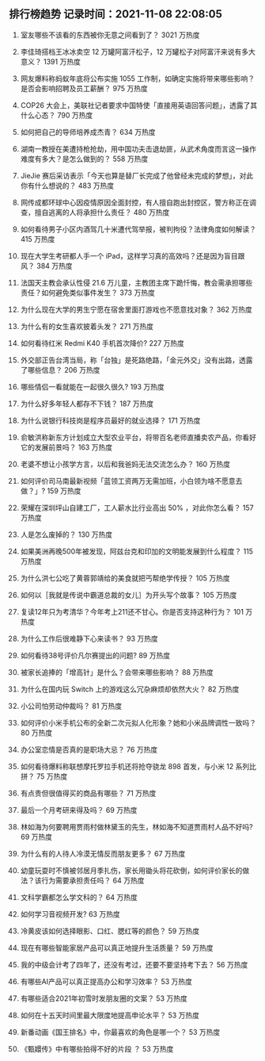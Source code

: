 
## 排行榜趋势 记录时间：2021-11-08 22:08:05
  
  1. 室友哪些不该看的东西被你无意之间看到了？ 3021 万热度
    
  2. 李佳琦搭档王冰冰卖空 12 万罐阿富汗松子，12 万罐松子对阿富汗来说有多大意义？ 1391 万热度
    
  3. 网友爆料称蚂蚁年底将公布实施 1055 工作制，如确定实施将带来哪些影响？是否会影响招聘及员工薪酬？ 975 万热度
    
  4. COP26 大会上，美联社记者要求中国特使「直接用英语回答问题」，透露了其什么心态？ 790 万热度
    
  5. 如何把自己的导师培养成杰青？ 634 万热度
    
  6. 湖南一教授在美遭持枪抢劫，用中国功夫击退劫匪，从武术角度而言这一操作难度有多大？是怎么做到的？ 558 万热度
    
  7. JieJie 赛后采访表示「今天也算是替厂长完成了他曾经未完成的梦想」，对此你有什么想说的？ 483 万热度
    
  8. 网传成都环球中心因疫情原因全面封控，有人擅自跑出封控区，警方称正在调查，擅自逃离的人将承担什么责任？ 480 万热度
    
  9. 如何看待男子小区内酒驾几十米遭代驾举报，被判拘役？法律角度如何解读？ 415 万热度
    
  10. 现在大学生考研都人手一个 iPad，这样学习真的高效吗？还是因为盲目跟风？ 384 万热度
    
  11. 法国天主教会承认性侵 21.6 万儿童，主教团主席下跪忏悔，教会需承担哪些责任？如何避免类似事件发生？ 373 万热度
    
  12. 为什么现在大学的男生宁愿在宿舍里面打游戏也不愿意找对象？ 362 万热度
    
  13. 为什么有的女生喜欢披着头发？ 271 万热度
    
  14. 如何看待红米 Redmi K40 手机首次降价? 227 万热度
    
  15. 外交部正告台湾当局，称「台独」是死路绝路，「金元外交」没有出路，透露了哪些信息？ 206 万热度
    
  16. 哪些情侣一看就能在一起很久很久? 193 万热度
    
  17. 为什么好多年轻人都存不下钱？ 187 万热度
    
  18. 为什么说银行科技岗是程序员最好的就业选择？ 171 万热度
    
  19. 俞敏洪称新东方计划成立大型农业平台，将带百名老师直播卖农产品，你看好它的发展前景吗？ 163 万热度
    
  20. 老婆不想让小孩学方言，以后和我爸妈无法交流怎么办？ 160 万热度
    
  21. 如何评价司马南最新视频「蓝领工资两万无需加班，小白领为啥不愿意去做？」? 159 万热度
    
  22. 荣耀在深圳坪山自建工厂，工人薪水比行业高出 50% ，对此你怎么看？ 157 万热度
    
  23. 人是怎么废掉的？ 130 万热度
    
  24. 如果美洲再晚500年被发现，阿兹台克和印加的文明能发展到什么程度？ 115 万热度
    
  25. 为什么洪七公吃了黄蓉郭靖给的美食就把丐帮绝学传授？ 105 万热度
    
  26. 如何以［我就是传说中霸道总裁的女儿］为开头写个故事？ 105 万热度
    
  27. 复读12年只为考清华？今年考上211还不甘心。你是否支持这种行为？ 101 万热度
    
  28. 为什么工作后很难静下心来读书？ 93 万热度
    
  29. 如何看待38号评价凡尔赛提出的问题? 89 万热度
    
  30. 被家长追捧的「增高针」是什么？会带来哪些影响？ 88 万热度
    
  31. 为什么在国内玩 Switch 上的游戏这么冗杂麻烦却依然大火？ 82 万热度
    
  32. 小公司怕劳动仲裁吗？ 81 万热度
    
  33. 如何评价小米手机公布的全新二次元拟人化形象？她和小米品牌调性一致吗？ 80 万热度
    
  34. 办公室恋情是否真的是职场大忌？ 76 万热度
    
  35. 如何看待爆料称联想摩托罗拉手机还将抢夺骁龙 898 首发，与小米 12 系列比拼？ 75 万热度
    
  36. 有点贵但很值得买的商品有哪些？ 71 万热度
    
  37. 最后一个月考研来得及吗？ 69 万热度
    
  38. 林如海为何要聘用贾雨村做林黛玉的先生，林如海不知道贾雨村人品不好吗? 69 万热度
    
  39. 为什么有的人待人冷漠无情反而朋友更多？ 67 万热度
    
  40. 幼童玩耍时不慎被邻居月季扎伤，家长用锄头将花砍倒，如何评价家长的做法？该行为需要承担责任吗？ 64 万热度
    
  41. 文科学霸都怎么学文科的？ 64 万热度
    
  42. 如何学习音视频开发? 63 万热度
    
  43. 冷黄皮该如何选择眼影、口红、腮红等的颜色？ 59 万热度
    
  44. 现在有哪些智能家居产品可以真正地提升生活质量？ 59 万热度
    
  45. 我的中级会计考了四年了，还没有考过，还要不要坚持考下去？ 56 万热度
    
  46. 有哪些AI产品可以真正提高办公和学习效率？ 53 万热度
    
  47. 有哪些适合2021年初雪时发朋友圈的文案？ 53 万热度
    
  48. 如何在十五天时间里最大限度地提高申论水平？ 53 万热度
    
  49. 新番动画《国王排名》中，你最喜欢的角色是哪一个？ 53 万热度
    
  50. 《甄嬛传》中有哪些拍得不好的片段 ？ 53 万热度
    